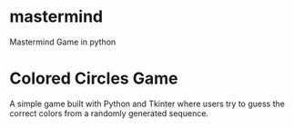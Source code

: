 # mastermind
Mastermind Game in python
# Colored Circles Game

A simple game built with Python and Tkinter where users try to guess the correct colors from a randomly generated sequence.

